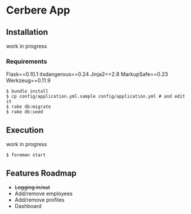 # Cerbere App

## Installation
work in progress

### Requirements
Flask==0.10.1
itsdangerous==0.24
Jinja2==2.8
MarkupSafe==0.23
Werkzeug==0.11.9
```
$ bundle install
$ cp config/application.yml.sample config/application.yml # and edit it
$ rake db:migrate
$ rake db:seed
```

## Execution
work in progress
```
$ foreman start
```

## Features Roadmap
+ ~~Logging in/out~~
+ Add/remove employees
+ Add/remove profiles
+ Dashboard
